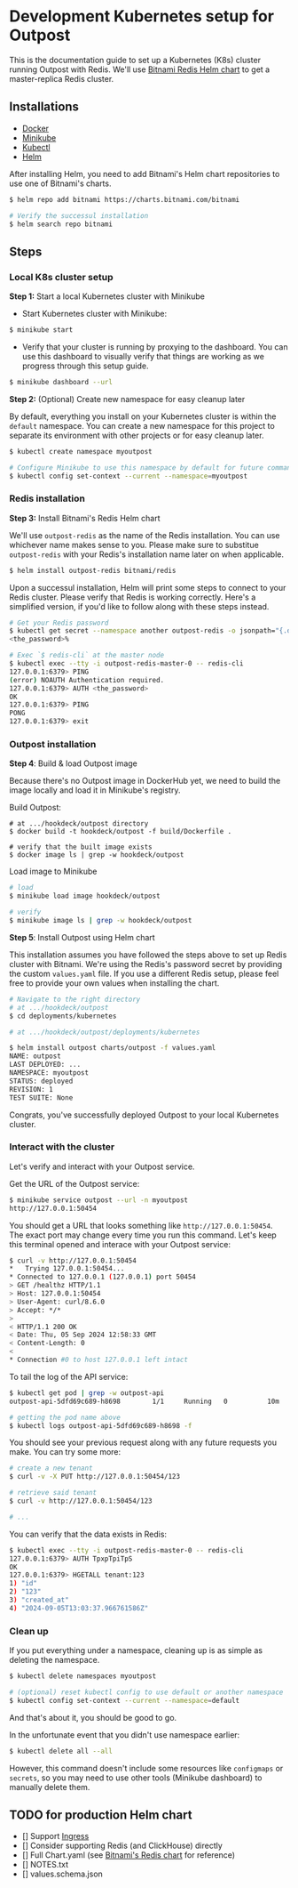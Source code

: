 # Development Kubernetes setup for Outpost

This is the documentation guide to set up a Kubernetes (K8s) cluster running Outpost with Redis. We'll use [Bitnami Redis Helm chart](https://artifacthub.io/packages/helm/bitnami/redis) to get a master-replica Redis cluster.

## Installations

- [Docker](https://docs.docker.com/engine/install/)
- [Minikube](https://minikube.sigs.k8s.io/docs/start)
- [Kubectl](https://kubernetes.io/docs/tasks/tools/)
- [Helm](https://helm.sh/docs/intro/install/)

After installing Helm, you need to add Bitnami's Helm chart repositories to use one of Bitnami's charts.

```sh
$ helm repo add bitnami https://charts.bitnami.com/bitnami

# Verify the successul installation
$ helm search repo bitnami
```

## Steps

### Local K8s cluster setup

**Step 1:** Start a local Kubernetes cluster with Minikube

- Start Kubernetes cluster with Minikube:

```sh
$ minikube start
```

- Verify that your cluster is running by proxying to the dashboard. You can use this dashboard to visually verify that things are working as we progress through this setup guide.

```sh
$ minikube dashboard --url
```

**Step 2:** (Optional) Create new namespace for easy cleanup later

By default, everything you install on your Kubernetes cluster is within the `default` namespace. You can create a new namespace for this project to separate its environment with other projects or for easy cleanup later.

```sh
$ kubectl create namespace myoutpost

# Configure Minikube to use this namespace by default for future commands
$ kubectl config set-context --current --namespace=myoutpost
```

### Redis installation

**Step 3:** Install Bitnami's Redis Helm chart

We'll use `outpost-redis` as the name of the Redis installation. You can use whichever name makes sense to you. Please make sure to substitue `outpost-redis` with your Redis's installation name later on when applicable.

```sh
$ helm install outpost-redis bitnami/redis
```

Upon a successul installation, Helm will print some steps to connect to your Redis cluster. Please verify that Redis is working correctly. Here's a simplified version, if you'd like to follow along with these steps instead.

```sh
# Get your Redis password
$ kubectl get secret --namespace another outpost-redis -o jsonpath="{.data.redis-password}" | base64 -d
<the_password>%

# Exec `$ redis-cli` at the master node
$ kubectl exec --tty -i outpost-redis-master-0 -- redis-cli
127.0.0.1:6379> PING
(error) NOAUTH Authentication required.
127.0.0.1:6379> AUTH <the_password>
OK
127.0.0.1:6379> PING
PONG
127.0.0.1:6379> exit
```

### Outpost installation

**Step 4**: Build & load Outpost image

Because there's no Outpost image in DockerHub yet, we need to build the image locally and load it in Minikube's registry.

Build Outpost:

```
# at .../hookdeck/outpost directory
$ docker build -t hookdeck/outpost -f build/Dockerfile .

# verify that the built image exists
$ docker image ls | grep -w hookdeck/outpost
```

Load image to Minikube

```sh
# load
$ minikube load image hookdeck/outpost

# verify
$ minikube image ls | grep -w hookdeck/outpost
```

**Step 5**: Install Outpost using Helm chart

This installation assumes you have followed the steps above to set up Redis cluster with Bitnami. We're using the Redis's password secret by providing the custom `values.yaml` file. If you use a different Redis setup, please feel free to provide your own values when installing the chart.

```sh
# Navigate to the right directory
# at .../hookdeck/outpost
$ cd deployments/kubernetes

# at .../hookdeck/outpost/deployments/kubernetes

$ helm install outpost charts/outpost -f values.yaml
NAME: outpost
LAST DEPLOYED: ...
NAMESPACE: myoutpost
STATUS: deployed
REVISION: 1
TEST SUITE: None
```

Congrats, you've successfully deployed Outpost to your local Kubernetes cluster.

### Interact with the cluster

Let's verify and interact with your Outpost service.

Get the URL of the Outpost service:

```sh
$ minikube service outpost --url -n myoutpost
http://127.0.0.1:50454
```

You should get a URL that looks something like `http://127.0.0.1:50454`. The exact port may change every time you run this command. Let's keep this terminal opened and interace with your Outpost service:

```sh
$ curl -v http://127.0.0.1:50454
*   Trying 127.0.0.1:50454...
* Connected to 127.0.0.1 (127.0.0.1) port 50454
> GET /healthz HTTP/1.1
> Host: 127.0.0.1:50454
> User-Agent: curl/8.6.0
> Accept: */*
>
< HTTP/1.1 200 OK
< Date: Thu, 05 Sep 2024 12:58:33 GMT
< Content-Length: 0
<
* Connection #0 to host 127.0.0.1 left intact
```

To tail the log of the API service:

```sh
$ kubectl get pod | grep -w outpost-api
outpost-api-5dfd69c689-h8698        1/1     Running   0          10m

# getting the pod name above
$ kubectl logs outpost-api-5dfd69c689-h8698 -f
```

You should see your previous request along with any future requests you make. You can try some more:

```sh
# create a new tenant
$ curl -v -X PUT http://127.0.0.1:50454/123

# retrieve said tenant
$ curl -v http://127.0.0.1:50454/123

# ...
```

You can verify that the data exists in Redis:

```sh
$ kubectl exec --tty -i outpost-redis-master-0 -- redis-cli
127.0.0.1:6379> AUTH TpxpTpiTpS
OK
127.0.0.1:6379> HGETALL tenant:123
1) "id"
2) "123"
3) "created_at"
4) "2024-09-05T13:03:37.966761586Z"
```

### Clean up

If you put everything under a namespace, cleaning up is as simple as deleting the namespace.

```sh
$ kubectl delete namespaces myoutpost

# (optional) reset kubectl config to use default or another namespace
$ kubectl config set-context --current --namespace=default
```

And that's about it, you should be good to go.

In the unfortunate event that you didn't use namespace earlier:

```sh
$ kubectl delete all --all
```

However, this command doesn't include some resources like `configmaps` or `secrets`, so you may need to use other tools (Minikube dashboard) to manually delete them.

## TODO for production Helm chart

- [] Support [Ingress](https://kubernetes.io/docs/concepts/services-networking/ingress/)
- [] Consider supporting Redis (and ClickHouse) directly
- [] Full Chart.yaml (see [Bitnami's Redis chart](https://github.com/bitnami/charts/blob/main/bitnami/redis/Chart.yaml) for reference)
- [] NOTES.txt
- [] values.schema.json
